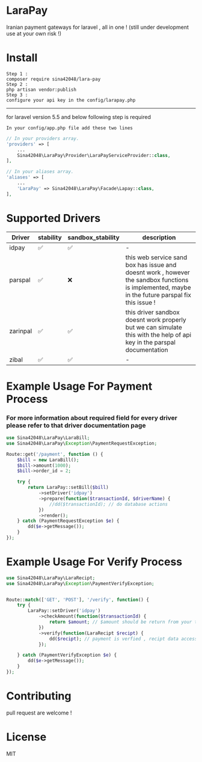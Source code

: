 # LaraPay
Iranian payment gateways for laravel , all in one ! (still under development use at your own risk !)

# Install
    Step 1 :
    composer require sina42048/lara-pay
    Step 2 :
    php artisan vendor:publish
    Step 3 :
    configure your api key in the config/larapay.php
------------------------------------------------------
for laravel version 5.5 and below following step is required

    In your config/app.php file add these two lines
```php
// In your providers array.
'providers' => [
    ...
    Sina42048\LaraPay\Provider\LaraPayServiceProvider::class,
],

// In your aliases array.
'aliases' => [
    ...
    'LaraPay' => Sina42048\LaraPay\Facade\Lapay::class,
],
```
# Supported Drivers
Driver | stability | sandbox_stability | description|
|------------|------------|------------|------------|
|idpay|✅|✅|-
|parspal|✅|❌|this web service sand box has issue and doesnt work , however the sandbox functions is implemented, maybe in the future parspal fix this issue !
|zarinpal|✅|✅|this driver sandbox doesnt work properly but we can simulate this with the help of api key in the parspal documentation
|zibal|✅|✅|-

# Example Usage For Payment Process
### For more information about required field for every driver please refer to that driver documentation page
```php
use Sina42048\LaraPay\LaraBill;
use Sina42048\LaraPay\Exception\PaymentRequestException;

Route::get('/payment', function () {
    $bill = new LaraBill();
    $bill->amount(1000);
    $bill->order_id = 2;

    try {
        return LaraPay::setBill($bill)
            ->setDriver('idpay')
            ->prepare(function($transactionId, $driverName) {
                //dd($transactionId); // do database actions
            })
            ->render();
    } catch (PaymentRequestException $e) {
        dd($e->getMessage());
    }
});
```

# Example Usage For Verify Process
```php
use Sina42048\LaraPay\LaraRecipt;
use Sina42048\LaraPay\Exception\PaymentVerifyException;


Route::match(['GET', 'POST'], '/verify', function() {
    try {
        LaraPay::setDriver('idpay')
            ->checkAmount(function($transactionId) {
                return $amount; // $amount should be return from your table in database based on transaction id
            })
            ->verify(function(LaraRecipt $recipt) {
                dd($recipt); // payment is verfied , recipt data accessable
            });

    } catch (PaymentVerifyException $e) {
        dd($e->getMessage());
    }
});
```
# Contributing
pull request are welcome !

# License
MIT